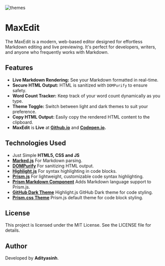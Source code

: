 ![themes](https://github.com/user-attachments/assets/c392d1ce-45d8-4eaa-8be6-551cbef1b96d)
# MaxEdit
The MaxEdit is a modern, web-based editor designed for effortless Markdown editing and live previewing. It's perfect for developers, writers, and anyone who frequently works with Markdown.

## Features

- **Live Markdown Rendering:** See your Markdown formatted in real-time.
- **Secure HTML Output:** HTML is sanitized with `DOMPurify` to ensure safety.
- **Word Count Tracker:** Keep track of your word count dynamically as you type.
- **Theme Toggle:** Switch between light and dark themes to suit your preference.
- **Copy HTML Output:** Easily copy the rendered HTML content to the clipboard.
- **MaxEdit** is **Live** at **[Github.io](https://adityasinh-sodha.github.io/MaxEdit/)** and **[Codepen.io](https://codepen.io/Adityasinh-Sodha/full/vYowzNP).**


## Technologies Used

- Just Simple **HTML5, CSS and JS**
- **[Marked.js](https://github.com/markedjs/marked)** For Markdown parsing.
- **[DOMPurify](https://github.com/cure53/DOMPurify)** For sanitizing HTML output.
- **[Highlight.js](https://github.com/highlightjs/highlight.js)** For syntax highlighting in code blocks.
- **[Prism.js](https://github.com/PrismJS/prism)** For lightweight, customizable code syntax highlighting.
- **[Prism Markdown Component](https://github.com/PrismJS/prism)** Adds Markdown language support to Prism.js.
- **[GitHub Dark Theme](https://cdnjs.cloudflare.com/ajax/libs/highlight.js/11.8.0/styles/github-dark.min.css)** Highlight.js GitHub Dark theme for code styling.
- **[Prism.css Theme](https://cdnjs.cloudflare.com/ajax/libs/prism/1.29.0/themes/prism.min.css)** Prism.js default theme for code block styling.


## License

 This project is licensed under the MIT License. See the LICENSE file for details.

## Author
Developed by **Adityasinh**.
